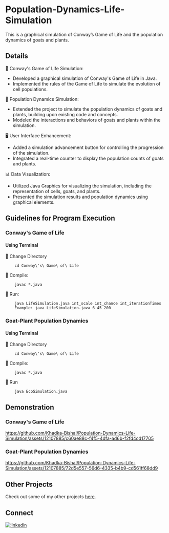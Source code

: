 # Population-Dynamics-Life-Simulation
This is a graphical simulation of Conway’s Game of Life and the population dynamics of goats and plants. 

## Details

🌱 Conway's Game of Life Simulation:
   - Developed a graphical simulation of Conway's Game of Life in Java.
   - Implemented the rules of the Game of Life to simulate the evolution of cell populations.

🐐 Population Dynamics Simulation:
   - Extended the project to simulate the population dynamics of goats and plants, building upon existing code and concepts.
   - Modeled the interactions and behaviors of goats and plants within the simulation.

🖥️ User Interface Enhancement:
   - Added a simulation advancement button for controlling the progression of the simulation.
   - Integrated a real-time counter to display the population counts of goats and plants.

📊 Data Visualization:
   - Utilized Java Graphics for visualizing the simulation, including the representation of cells, goats, and plants.
   - Presented the simulation results and population dynamics using graphical elements.

## Guidelines for Program Execution

### Conway's Game of Life
#### Using Terminal

📁 Change Directory

        cd Conway\'s\ Game\ of\ Life

🔧 Compile:

        javac *.java

🚀 Run:

        java LifeSimulation.java int_scale int_chance int_iterationTimes
        Example: java LifeSimulation.java 6 45 200 


### Goat-Plant Population Dynamics
#### Using Terminal

📁 Change Directory

        cd Conway\'s\ Game\ of\ Life

🔧 Compile:

        javac *.java

🚀 Run

        java EcoSimulation.java  


## Demonstration

### Conway's Game of Life


https://github.com/Khadka-Bishal/Population-Dynamics-Life-Simulation/assets/12107885/c60ae88c-f4f5-4dfa-ad6b-f2fd4cd17705




### Goat-Plant Population Dynamics


https://github.com/Khadka-Bishal/Population-Dynamics-Life-Simulation/assets/12107885/72d5e557-56d6-4335-b4b9-cd561ff68dd9



## Other Projects

Check out some of my other projects [here](https://github.com/Khadka-Bishal). 


## Connect
[![linkedin](https://img.shields.io/badge/linkedin-0A66C2?style=for-the-badge&logo=linkedin&logoColor=white)](https://www.linkedin.com/in/khadka-bishal/)



